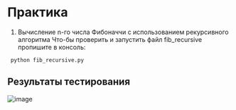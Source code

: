 # Практика 
1. Вычисление n-го числа Фибоначчи с использованием рекурсивного алгоритма
Что-бы проверить и запустить файл fib_recursive пропишите в консоль:
```Mysql
 python fib_recursive.py
```
## Результаты тестирования 
![image](https://github.com/user-attachments/assets/258c8a1a-be48-44d7-a13f-a71d900bfa95)




